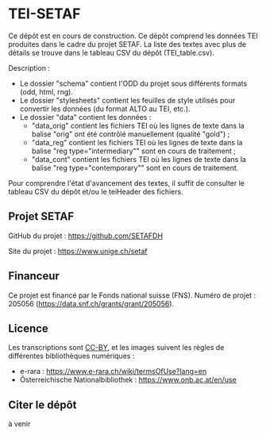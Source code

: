 # TEI-SETAF

Ce dépôt est en cours de construction.
Ce dépôt comprend les données TEI produites dans le cadre du projet SETAF.
La liste des textes avec plus de détails se trouve dans le tableau CSV du dépôt (TEI_table.csv). 

Description :
- Le dossier "schema" contient l'ODD du projet sous différents formats (odd, html, rng).
- Le dossier "stylesheets" contient les feuilles de style utilisés pour convertir les données (du format ALTO au TEI, etc.).
- Le dossier "data" contient les données :
  - "data_orig" contient les fichiers TEI où les lignes de texte dans la balise "orig" ont été contrôlé manuellement (qualité "gold") ;
  - "data_reg" contient les fichiers TEI où les lignes de texte dans la balise "reg type="intermediary"" sont en cours de traitement ;
  - "data_cont" contient les fichiers TEI où les lignes de texte dans la balise "reg type="contemporary"" sont en cours de traitement.

Pour comprendre l'état d'avancement des textes, il suffit de consulter le tableau CSV du dépôt et/ou le teiHeader des fichiers.


## Projet SETAF

GitHub du projet : https://github.com/SETAFDH 

Site du projet : https://www.unige.ch/setaf


## Financeur

Ce projet est financé par le Fonds national suisse (FNS). Numéro de projet : 205056 (https://data.snf.ch/grants/grant/205056).


## Licence

Les transcriptions sont [CC-BY](https://creativecommons.org/licenses/by/4.0), et les images suivent les règles de différentes bibliothèques numériques :
- e-rara : https://www.e-rara.ch/wiki/termsOfUse?lang=en
- Österreichische Nationalbibliothek : https://www.onb.ac.at/en/use


## Citer le dépôt

à venir
